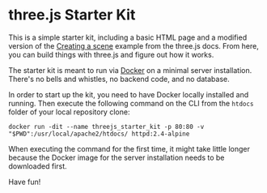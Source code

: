 # three.js Starter Kit

This is a simple starter kit, including a basic HTML page and a modified version of the [Creating a scene](https://threejs.org/docs/index.html#manual/en/introduction/Creating-a-scene) example from the three.js docs. From here, you can build things with three.js and figure out how it works.

The starter kit is meant to run via [Docker](https://docs.docker.com/) on a minimal server installation. There's no bells and whistles, no backend code, and no database.

In order to start up the kit, you need to have Docker locally installed and running. Then execute the following command on the CLI from the `htdocs` folder of your local repository clone:

```
docker run -dit --name threejs_starter_kit -p 80:80 -v "$PWD":/usr/local/apache2/htdocs/ httpd:2.4-alpine
```

When executing the command for the first time, it might take little longer because the Docker image for the server installation needs to be downloaded first.

Have fun!